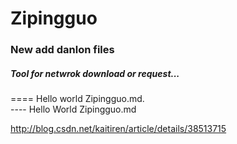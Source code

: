 # Zipingguo
### New add danlon files </br>
#####  Tool for netwrok download or request...</br>

====  Hello world Zipingguo.md.</br>
----  Hello World Zipingguo.md</br>

http://blog.csdn.net/kaitiren/article/details/38513715 </br>
